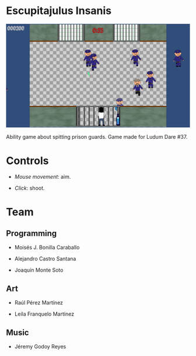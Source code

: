 # Escupitajulus Insanis

![Game screenshot](img/escupitajulus_insanis.png)

Ability game about spitting prison guards. Game made for Ludum Dare #37.

# Controls

- *Mouse movement*: aim.

- *Click*: shoot.

# Team

## Programming

- Moisés J. Bonilla Caraballo

- Alejandro Castro Santana

- Joaquín Monte Soto

## Art

- Raúl Pérez Martínez

- Leila Franquelo Martínez

## Music

- Jéremy Godoy Reyes
